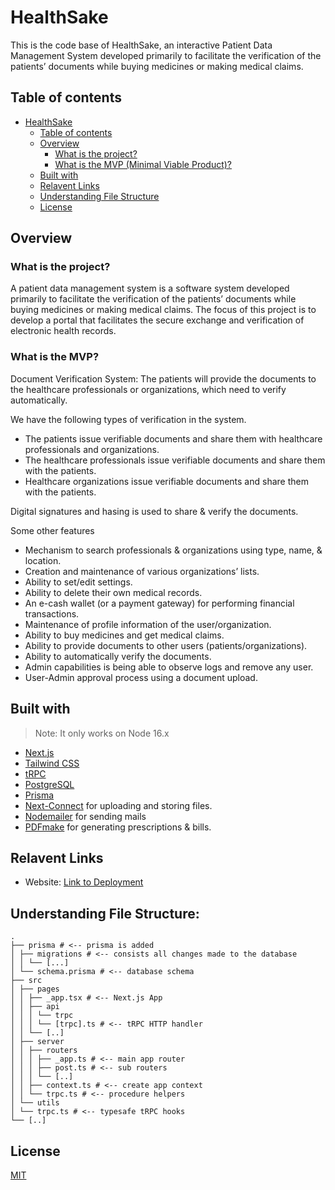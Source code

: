 # HealthSake

This is the code base of HealthSake, an interactive Patient Data Management System
developed primarily to facilitate the verification of the patients’ documents while buying medicines or making medical
claims.

## Table of contents

- [HealthSake](#healthsake)
    - [Table of contents](#table-of-contents)
    - [Overview](#overview)
        - [What is the project?](#what-is-the-project)
        - [What is the MVP (Minimal Viable Product)?](#what-is-the-mvp)
    - [Built with](#built-with)
    - [Relavent Links](#relavent-links)
    - [Understanding File Structure](#understanding-file-structure)
    - [License](#license)

## Overview

### What is the project?

A patient data management system is a software system developed primarily to facilitate the verification of the
patients’ documents while buying medicines or making medical claims. The focus of this project is to develop a portal
that facilitates the secure exchange and verification of electronic health records.

### What is the MVP?

Document Verification System: The patients will provide the documents to the healthcare professionals or organizations,
which need to verify automatically.

We have the following types of verification in the system.

- The patients issue verifiable documents and share them with healthcare professionals and organizations.
- The healthcare professionals issue verifiable documents and share them with the patients.
- Healthcare organizations issue verifiable documents and share them with the patients.

Digital signatures and hasing is used to share & verify the documents.

Some other features

- Mechanism to search professionals & organizations using type, name, & location.
- Creation and maintenance of various organizations’ lists.
- Ability to set/edit settings.
- Ability to delete their own medical records.
- An e-cash wallet (or a payment gateway) for performing financial transactions.
- Maintenance of profile information of the user/organization.
- Ability to buy medicines and get medical claims.
- Ability to provide documents to other users (patients/organizations).
- Ability to automatically verify the documents.
- Admin capabilities is being able to observe logs and remove any user.
- User-Admin approval process using a document upload.

## Built with

> Note: It only works on Node 16.x

- [Next.js](https://nextjs.org)
- [Tailwind CSS](https://tailwindcss.com)
- [tRPC](https://trpc.io)
- [PostgreSQL](https://www.postgresql.org/)
- [Prisma](https://prisma.io/)
- [Next-Connect](https://www.npmjs.com/package/next-connect) for uploading and storing files.
- [Nodemailer](https://nodemailer.com/) for sending mails
- [PDFmake](https://pdfmake.org/) for generating prescriptions & bills.

## Relavent Links

- Website: [Link to Deployment](https://healthsake.jaideepguntupalli.com)

## Understanding File Structure:

    .
    ├── prisma # <-- prisma is added
    │ ├── migrations # <-- consists all changes made to the database
    │ │ └── [...]
    │ └── schema.prisma # <-- database schema
    ├── src
    │ ├── pages
    │ │ ├── _app.tsx # <-- Next.js App
    │ │ ├── api
    │ │ │ └── trpc
    │ │ │ └── [trpc].ts # <-- tRPC HTTP handler
    │ │ └── [..]
    │ ├── server
    │ │ ├── routers
    │ │ │ ├── _app.ts # <-- main app router
    │ │ │ ├── post.ts # <-- sub routers
    │ │ │ └── [..]
    │ │ ├── context.ts # <-- create app context
    │ │ └── trpc.ts # <-- procedure helpers
    │ └── utils
    │ └── trpc.ts # <-- typesafe tRPC hooks
    └── [..]


## License

[MIT](LICENSE)
